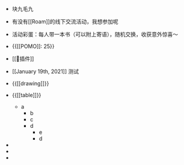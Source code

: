- 块九毛九
- 有没有[[Roam]]的线下交流活动，我想参加呢
- 活动彩蛋：每人带一本书（可以附上寄语），随机交换，收获意外惊喜～

- {{[[POMO]]: 25}}
- [[🎫插件]]
- [[January 19th, 2021]] 测试
- {{[[drawing]]}}
- {{[[table]]}}
    - a
        - b
        - c
        - d
            - e
            - d
- 
- 
- 
